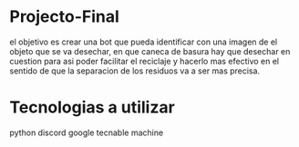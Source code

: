 # Projecto-Final 
el objetivo es crear una bot que pueda identificar con una imagen de el objeto que se va desechar, en que caneca de basura hay que desechar
en cuestion para asi poder facilitar el reciclaje y hacerlo mas efectivo en el sentido de que la separacion de los residuos va a ser mas precisa.
# Tecnologias a utilizar
python
discord
google tecnable machine
